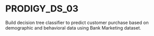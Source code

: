 # PRODIGY_DS_03
Build decision tree classifier to predict customer purchase based on demographic and behavioral data using Bank Marketing dataset.
